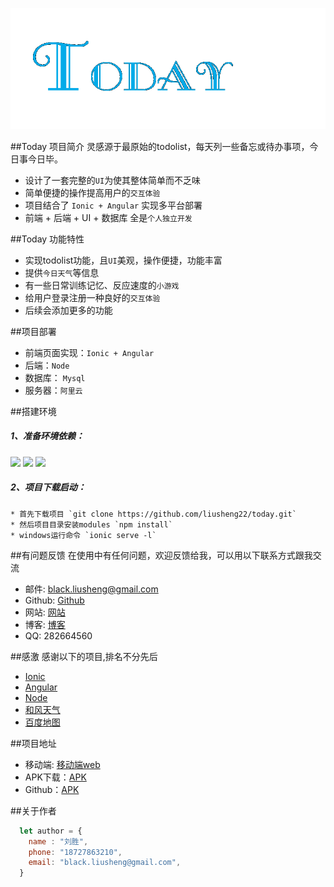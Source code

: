 ![ ](/src/assets/img/today.png "Title")

##Today 项目简介
灵感源于最原始的todolist，每天列一些备忘或待办事项，今日事今日毕。
* 设计了一套完整的`UI`为使其整体简单而不乏味
* 简单便捷的操作提高用户的`交互体验`
* 项目结合了 `Ionic + Angular` 实现多平台部署
* 前端 + 后端 + UI + 数据库 全是`个人独立开发`

##Today 功能特性
* 实现todolist功能，且`UI`美观，操作便捷，功能丰富
* 提供`今日天气`等信息
* 有一些日常训练记忆、反应速度的`小游戏`
* 给用户登录注册一种良好的`交互体验`
* 后续会添加更多的功能

##项目部署
* 前端页面实现：`Ionic + Angular`
* 后端：`Node`
* 数据库： `Mysql`
* 服务器：`阿里云`

##搭建环境
##### 1、准备环境依赖：
  <img src="https://img.shields.io/badge/ionic-v3.0.0-blue.svg" >
  <img src="https://img.shields.io/badge/angular-%3E%3Dv3.0.0-yellowgreen.svg" >
  <img src="https://img.shields.io/badge/node-%3E%3Dv6.0.0-brightgreen.svg" >

##### 2、项目下载启动：
    * 首先下载项目 `git clone https://github.com/liusheng22/today.git`
    * 然后项目目录安装modules `npm install`
    * windows运行命令 `ionic serve -l`

##有问题反馈
在使用中有任何问题，欢迎反馈给我，可以用以下联系方式跟我交流
* 邮件: black.liusheng@gmail.com
* Github: [Github](http://github.com/liusheng22)
* 网站: [网站](http://laijiayang.cn)
* 博客: [博客](http://laiwenge.com/wp)
* QQ: 282664560

##感激
感谢以下的项目,排名不分先后
* [Ionic](https://ionicframework.com/) 
* [Angular](https://angular.io/)
* [Node](https://nodejs.org/)
* [和风天气](https://www.heweather.com/)
* [百度地图](https://lbsyun.baidu.com/)

##项目地址
* 移动端: [移动端web](http://laijiayang.cn/today)
* APK下载：[APK](http://laijiayang.cn/today/today.apk)
* Github：[APK](http://github.com/liusheng22/today)

##关于作者
```javascript
  let author = {
    name : "刘胜",
    phone: "18727863210",
    email: "black.liusheng@gmail.com",
  }
```
